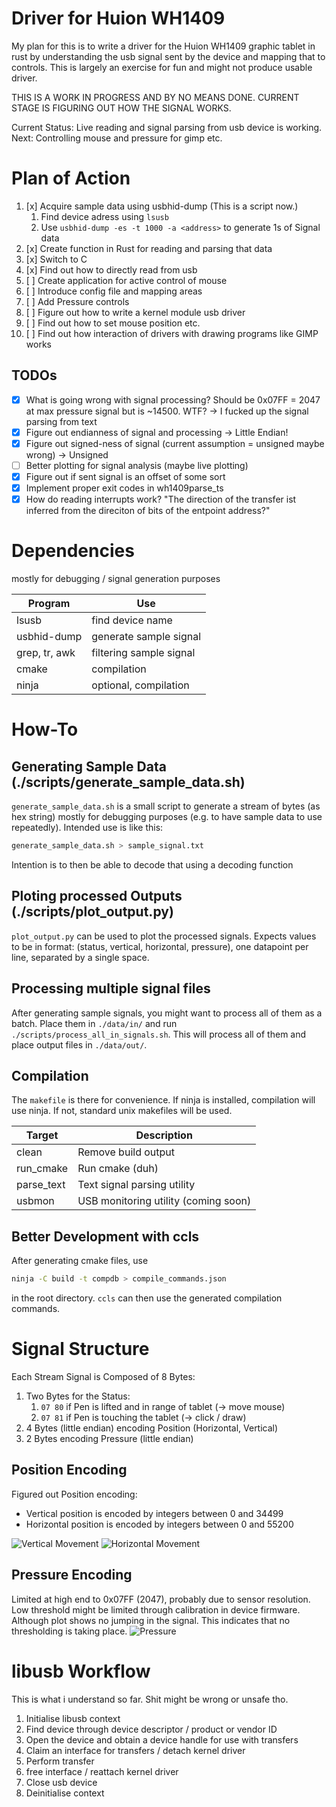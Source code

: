 # Driver for Huion WH1409

My plan for this is to write a driver for the Huion WH1409 graphic tablet in rust by
understanding the usb signal sent by the device and mapping that to controls.
This is largely an exercise for fun and might not produce usable driver.

THIS IS A WORK IN PROGRESS AND BY NO MEANS DONE.
CURRENT STAGE IS FIGURING OUT HOW THE SIGNAL WORKS.

Current Status: Live reading and signal parsing from usb device is working.
Next: Controlling mouse and pressure for gimp etc.

# Plan of Action
1. [x] Acquire sample data using usbhid-dump (This is a script now.)
    1. Find device adress using `lsusb`
    2. Use `usbhid-dump -es -t 1000 -a <address>` to generate 1s of Signal data
2. [x] Create function in Rust for reading and parsing that data
3. [x] Switch to C
4. [x] Find out how to directly read from usb
5. [ ] Create application for active control of mouse
6. [ ] Introduce config file and mapping areas
5. [ ] Add Pressure controls
5. [ ] Figure out how to write a kernel module usb driver
6. [ ] Find out how to set mouse position etc.
7. [ ] Find out how interaction of drivers with drawing programs like GIMP works

## TODOs
- [x] What is going wrong with signal processing? Should be 0x07FF = 2047 at
max pressure signal but is ~14500. WTF? -> I fucked up the signal parsing from text
- [x] Figure out endianness of signal and processing -> Little Endian!
- [x] Figure out signed-ness of signal (current assumption = unsigned maybe wrong) -> Unsigned
- [ ] Better plotting for signal analysis (maybe live plotting)
- [x] Figure out if sent signal is an offset of some sort
- [x] Implement proper exit codes in wh1409parse\_ts
- [x] How do reading interrupts work? "The direction of the transfer ist inferred from the direciton of bits of the entpoint address?"

# Dependencies
mostly for debugging / signal generation purposes

| Program       | Use                     |
|---------------|-------------------------|
| lsusb         | find device name        |
| usbhid-dump   | generate sample signal  |
| grep, tr, awk | filtering sample signal |
| cmake         | compilation             |
| ninja         | optional, compilation   |

# How-To
## Generating Sample Data (./scripts/generate\_sample\_data.sh)
`generate_sample_data.sh` is a small script to generate a stream of bytes (as hex
string) mostly for debugging purposes (e.g. to have sample data to use repeatedly).
Intended use is like this:
```bash
generate_sample_data.sh > sample_signal.txt
```
Intention is to then be able to decode that using a decoding function

## Ploting processed Outputs (./scripts/plot\_output.py)
`plot_output.py` can be used to plot the processed signals. Expects values to be
in format: (status, vertical, horizontal, pressure), one datapoint per line, separated by a
single space.

## Processing multiple signal files
After generating sample signals, you might want to process all of them as a batch.
Place them in `./data/in/` and run `./scripts/process_all_in_signals.sh`. This will
process all of them and place output files in `./data/out/`.

## Compilation
The `makefile` is there for convenience. If ninja is installed, compilation will use ninja.
If not, standard unix makefiles will be used.

| Target      | Description                          |
|-------------|--------------------------------------|
| clean       | Remove build output                  |
| run\_cmake  | Run cmake (duh)                      |
| parse\_text | Text signal parsing utility          |
| usbmon      | USB monitoring utility (coming soon) |


## Better Development with ccls
After generating cmake files, use
```bash
ninja -C build -t compdb > compile_commands.json
```
in the root directory. `ccls` can then use the generated compilation commands.

# Signal Structure
Each Stream Signal is Composed of 8 Bytes:
1. Two Bytes for the Status:
    1. `07 80` if Pen is lifted and in range of tablet (-> move mouse)
    2. `07 81` if Pen is touching the tablet (-> click / draw)
2. 4 Bytes (little endian) encoding Position (Horizontal, Vertical)
3. 2 Bytes encoding Pressure (little endian)

## Position Encoding
Figured out Position encoding:
- Vertical position is encoded by integers between 0 and 34499
- Horizontal position is encoded by integers between 0 and 55200

![Vertical Movement](./img/vertical_movement.png)
![Horizontal Movement](./img/horizontal_movement.png)

## Pressure Encoding
Limited at high end to 0x07FF (2047), probably due to sensor resolution. Low threshold might
be limited through calibration in device firmware. Although plot shows no jumping in the
signal. This indicates that no thresholding is taking place.
![Pressure](./img/pressure_test.png)

# libusb Workflow
This is what i understand so far. Shit might be wrong or unsafe tho.

1. Initialise libusb context
2. Find device through device descriptor / product or vendor ID
3. Open the device and obtain a device handle for use with transfers
4. Claim an interface for transfers / detach kernel driver
5. Perform transfer
6. free interface / reattach kernel driver
7. Close usb device
8. Deinitialise context

